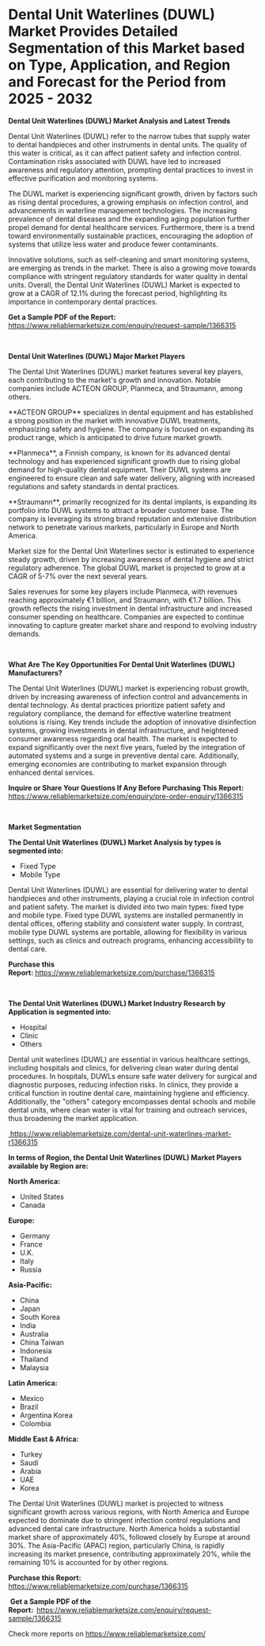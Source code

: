 <p><h1>Dental Unit Waterlines (DUWL) Market Provides Detailed Segmentation of this Market based on Type, Application, and Region and Forecast for the Period from 2025 - 2032</h1></p><p><strong>Dental Unit Waterlines (DUWL) Market Analysis and Latest Trends</strong></p>
<p><p>Dental Unit Waterlines (DUWL) refer to the narrow tubes that supply water to dental handpieces and other instruments in dental units. The quality of this water is critical, as it can affect patient safety and infection control. Contamination risks associated with DUWL have led to increased awareness and regulatory attention, prompting dental practices to invest in effective purification and monitoring systems.</p><p>The DUWL market is experiencing significant growth, driven by factors such as rising dental procedures, a growing emphasis on infection control, and advancements in waterline management technologies. The increasing prevalence of dental diseases and the expanding aging population further propel demand for dental healthcare services. Furthermore, there is a trend toward environmentally sustainable practices, encouraging the adoption of systems that utilize less water and produce fewer contaminants.</p><p>Innovative solutions, such as self-cleaning and smart monitoring systems, are emerging as trends in the market. There is also a growing move towards compliance with stringent regulatory standards for water quality in dental units. Overall, the Dental Unit Waterlines (DUWL) Market is expected to grow at a CAGR of 12.1% during the forecast period, highlighting its importance in contemporary dental practices.</p></p>
<p><strong>Get a Sample PDF of the Report:&nbsp;</strong> <a href="https://www.reliablemarketsize.com/enquiry/request-sample/1366315?utm_campaign=3516&utm_medium=2&utm_source=Github&utm_content=ia&utm_term=22032025&utm_id=dental-unit-waterlines-duwl">https://www.reliablemarketsize.com/enquiry/request-sample/1366315</a></p>
<p>&nbsp;</p>
<p><strong>Dental Unit Waterlines (DUWL) Major Market Players</strong></p>
<p><p>The Dental Unit Waterlines (DUWL) market features several key players, each contributing to the market's growth and innovation. Notable companies include ACTEON GROUP, Planmeca, and Straumann, among others.</p><p>**ACTEON GROUP** specializes in dental equipment and has established a strong position in the market with innovative DUWL treatments, emphasizing safety and hygiene. The company is focused on expanding its product range, which is anticipated to drive future market growth. </p><p>**Planmeca**, a Finnish company, is known for its advanced dental technology and has experienced significant growth due to rising global demand for high-quality dental equipment. Their DUWL systems are engineered to ensure clean and safe water delivery, aligning with increased regulations and safety standards in dental practices.</p><p>**Straumann**, primarily recognized for its dental implants, is expanding its portfolio into DUWL systems to attract a broader customer base. The company is leveraging its strong brand reputation and extensive distribution network to penetrate various markets, particularly in Europe and North America.</p><p>Market size for the Dental Unit Waterlines sector is estimated to experience steady growth, driven by increasing awareness of dental hygiene and strict regulatory adherence. The global DUWL market is projected to grow at a CAGR of 5-7% over the next several years.</p><p>Sales revenues for some key players include Planmeca, with revenues reaching approximately €1 billion, and Straumann, with €1.7 billion. This growth reflects the rising investment in dental infrastructure and increased consumer spending on healthcare. Companies are expected to continue innovating to capture greater market share and respond to evolving industry demands.</p></p>
<p>&nbsp;</p>
<p><strong>What Are The Key Opportunities For Dental Unit Waterlines (DUWL) Manufacturers?</strong></p>
<p><p>The Dental Unit Waterlines (DUWL) market is experiencing robust growth, driven by increasing awareness of infection control and advancements in dental technology. As dental practices prioritize patient safety and regulatory compliance, the demand for effective waterline treatment solutions is rising. Key trends include the adoption of innovative disinfection systems, growing investments in dental infrastructure, and heightened consumer awareness regarding oral health. The market is expected to expand significantly over the next five years, fueled by the integration of automated systems and a surge in preventive dental care. Additionally, emerging economies are contributing to market expansion through enhanced dental services.</p></p>
<p><strong>Inquire or Share Your Questions If Any Before Purchasing This Report:</strong> <a href="https://www.reliablemarketsize.com/enquiry/pre-order-enquiry/1366315?utm_campaign=3516&utm_medium=2&utm_source=Github&utm_content=ia&utm_term=22032025&utm_id=dental-unit-waterlines-duwl">https://www.reliablemarketsize.com/enquiry/pre-order-enquiry/1366315</a></p>
<p>&nbsp;</p>
<p><strong>Market Segmentation</strong></p>
<p><strong>The Dental Unit Waterlines (DUWL) Market Analysis by types is segmented into:</strong></p>
<p><ul><li>Fixed Type</li><li>Mobile Type</li></ul></p>
<p><p>Dental Unit Waterlines (DUWL) are essential for delivering water to dental handpieces and other instruments, playing a crucial role in infection control and patient safety. The market is divided into two main types: fixed type and mobile type. Fixed type DUWL systems are installed permanently in dental offices, offering stability and consistent water supply. In contrast, mobile type DUWL systems are portable, allowing for flexibility in various settings, such as clinics and outreach programs, enhancing accessibility to dental care.</p></p>
<p><strong>Purchase this Report:&nbsp;</strong><a href="https://www.reliablemarketsize.com/purchase/1366315?utm_campaign=3516&utm_medium=2&utm_source=Github&utm_content=ia&utm_term=22032025&utm_id=dental-unit-waterlines-duwl">https://www.reliablemarketsize.com/purchase/1366315</a></p>
<p>&nbsp;</p>
<p><strong>The Dental Unit Waterlines (DUWL) Market Industry Research by Application is segmented into:</strong></p>
<p><ul><li>Hospital</li><li>Clinic</li><li>Others</li></ul></p>
<p><p>Dental unit waterlines (DUWL) are essential in various healthcare settings, including hospitals and clinics, for delivering clean water during dental procedures. In hospitals, DUWLs ensure safe water delivery for surgical and diagnostic purposes, reducing infection risks. In clinics, they provide a critical function in routine dental care, maintaining hygiene and efficiency. Additionally, the "others" category encompasses dental schools and mobile dental units, where clean water is vital for training and outreach services, thus broadening the market application.</p></p>
<p><a href="https://www.reliablemarketsize.com/dental-unit-waterlines-market-r1366315?utm_campaign=3516&utm_medium=2&utm_source=Github&utm_content=ia&utm_term=22032025&utm_id=dental-unit-waterlines-duwl">&nbsp;https://www.reliablemarketsize.com/dental-unit-waterlines-market-r1366315</a></p>
<p><strong>In terms of Region, the Dental Unit Waterlines (DUWL) Market Players available by Region are:</strong></p>
<p>
    <p> <strong> North America: </strong>
        <ul>
            <li>United States</li>
            <li>Canada</li>
        </ul>
        </p> 
    <p> <strong> Europe: </strong>
        <ul>
            <li>Germany</li>
            <li>France</li>
            <li>U.K.</li>
            <li>Italy</li>
            <li>Russia</li>
        </ul>
        </p> 
    <p> <strong> Asia-Pacific: </strong>
        <ul>
            <li>China</li>
            <li>Japan</li>
            <li>South Korea</li>
            <li>India</li>
            <li>Australia</li>
            <li>China Taiwan</li>
            <li>Indonesia</li>
            <li>Thailand</li>
            <li>Malaysia</li>
        </ul>
        </p> 
    <p> <strong> Latin America: </strong>
        <ul>
            <li>Mexico</li>
            <li>Brazil</li>
            <li>Argentina Korea</li>
            <li>Colombia</li>
        </ul>
        </p> 
    <p> <strong> Middle East & Africa: </strong>
        <ul>
            <li>Turkey</li>
            <li>Saudi</li>
            <li>Arabia</li>
            <li>UAE</li>
            <li>Korea</li>
        </ul>
    </p>
    </p>
<p><p>The Dental Unit Waterlines (DUWL) market is projected to witness significant growth across various regions, with North America and Europe expected to dominate due to stringent infection control regulations and advanced dental care infrastructure. North America holds a substantial market share of approximately 40%, followed closely by Europe at around 30%. The Asia-Pacific (APAC) region, particularly China, is rapidly increasing its market presence, contributing approximately 20%, while the remaining 10% is accounted for by other regions.</p></p>
<p><strong>Purchase this Report: </strong><a href="https://www.reliablemarketsize.com/purchase/1366315?utm_campaign=3516&utm_medium=2&utm_source=Github&utm_content=ia&utm_term=22032025&utm_id=dental-unit-waterlines-duwl">https://www.reliablemarketsize.com/purchase/1366315</a></p>
<p>&nbsp;<strong>Get a Sample PDF of the Report:&nbsp;&nbsp;</strong><a href="https://www.reliablemarketsize.com/enquiry/request-sample/1366315?utm_campaign=3516&utm_medium=2&utm_source=Github&utm_content=ia&utm_term=22032025&utm_id=dental-unit-waterlines-duwl">https://www.reliablemarketsize.com/enquiry/request-sample/1366315</a></p>
<p><strong></strong></p>
<p>Check more reports on <a href="https://www.reliablemarketsize.com/?utm_campaign=3516&utm_medium=2&utm_source=Github&utm_content=ia&utm_term=22032025&utm_id=dental-unit-waterlines-duwl">https://www.reliablemarketsize.com/</a></p>